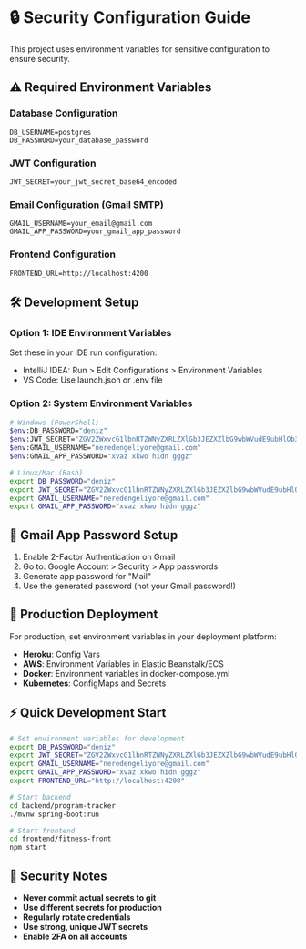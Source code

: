 # 🔒 Security Configuration Guide

This project uses environment variables for sensitive configuration to ensure security.

## ⚠️ Required Environment Variables

### Database Configuration
```env
DB_USERNAME=postgres
DB_PASSWORD=your_database_password
```

### JWT Configuration
```env
JWT_SECRET=your_jwt_secret_base64_encoded
```

### Email Configuration (Gmail SMTP)
```env
GMAIL_USERNAME=your_email@gmail.com
GMAIL_APP_PASSWORD=your_gmail_app_password
```

### Frontend Configuration
```env
FRONTEND_URL=http://localhost:4200
```

## 🛠️ Development Setup

### Option 1: IDE Environment Variables
Set these in your IDE run configuration:
- IntelliJ IDEA: Run > Edit Configurations > Environment Variables
- VS Code: Use launch.json or .env file

### Option 2: System Environment Variables
```bash
# Windows (PowerShell)
$env:DB_PASSWORD="deniz"
$env:JWT_SECRET="ZGV2ZWxvcG1lbnRTZWNyZXRLZXlGb3JEZXZlbG9wbWVudE9ubHlOb3RGb3JQcm9kdWN0aW9u"
$env:GMAIL_USERNAME="neredengeliyore@gmail.com"
$env:GMAIL_APP_PASSWORD="xvaz xkwo hidn gggz"

# Linux/Mac (Bash)
export DB_PASSWORD="deniz"
export JWT_SECRET="ZGV2ZWxvcG1lbnRTZWNyZXRLZXlGb3JEZXZlbG9wbWVudE9ubHlOb3RGb3JQcm9kdWN0aW9u"
export GMAIL_USERNAME="neredengeliyore@gmail.com"
export GMAIL_APP_PASSWORD="xvaz xkwo hidn gggz"
```

## 📧 Gmail App Password Setup

1. Enable 2-Factor Authentication on Gmail
2. Go to: Google Account > Security > App passwords
3. Generate app password for "Mail"
4. Use the generated password (not your Gmail password!)

## 🚀 Production Deployment

For production, set environment variables in your deployment platform:
- **Heroku**: Config Vars
- **AWS**: Environment Variables in Elastic Beanstalk/ECS
- **Docker**: Environment variables in docker-compose.yml
- **Kubernetes**: ConfigMaps and Secrets

## ⚡ Quick Development Start

```bash
# Set environment variables for development
export DB_PASSWORD="deniz"
export JWT_SECRET="ZGV2ZWxvcG1lbnRTZWNyZXRLZXlGb3JEZXZlbG9wbWVudE9ubHlOb3RGb3JQcm9kdWN0aW9u"
export GMAIL_USERNAME="neredengeliyore@gmail.com"
export GMAIL_APP_PASSWORD="xvaz xkwo hidn gggz"
export FRONTEND_URL="http://localhost:4200"

# Start backend
cd backend/program-tracker
./mvnw spring-boot:run

# Start frontend
cd frontend/fitness-front
npm start
```

## 🔐 Security Notes

- **Never commit actual secrets to git**
- **Use different secrets for production**
- **Regularly rotate credentials**
- **Use strong, unique JWT secrets**
- **Enable 2FA on all accounts** 